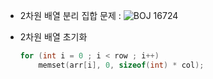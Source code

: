 
- 2차원 배열 분리 집합 문제 : ![BOJ 16724](https://www.acmicpc.net/problem/16724)

- 2차원 배열 초기화
    ```c++
    for (int i = 0 ; i < row ; i++) 
        memset(arr[i], 0, sizeof(int) * col);
    ```
